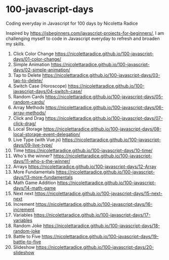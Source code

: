 # 100-javascript-days
 Coding everyday in Javascript for 100 days
 by Nicoletta Radice
 
 Inspired by https://jsbeginners.com/javascript-projects-for-beginners/, I am challenging myself to code in Javascript everyday to refresh and broaden my skills.
 

 
 01. Click Color Change https://nicolettaradice.github.io/100-javascript-days/01-color-change/
 02. Simple Animation https://nicolettaradice.github.io/100-javascript-days/02-simple-animation/
 03. Tap to Delete https://nicolettaradice.github.io/100-javascript-days/03-tap-to-delete/
 04. Switch Case (Horoscope) https://nicolettaradice.github.io/100-javascript-days/04-switch-case/
 05. Random Cards https://nicolettaradice.github.io/100-javascript-days/05-random-cards/
 06. Array Methods https://nicolettaradice.github.io/100-javascript-days/06-array-methods/
 07. Click and Drag https://nicolettaradice.github.io/100-javascript-days/07-click-drag/
 08. Local Storage https://nicolettaradice.github.io/100-javascript-days/08-local-storage-event-delegation/
 09. Live Type (with Vue.js) https://nicolettaradice.github.io/100-javascript-days/09-live-type/
 10. Time https://nicolettaradice.github.io/100-javascript-days/10-time/
 11. Who's the winner? https://nicolettaradice.github.io/100-javascript-days/11-who-s-the-winner/
 12. Arrays https://nicolettaradice.github.io/100-javascript-days/12-Array
 13. More Fundamentals https://nicolettaradice.github.io/100-javascript-days/13-more-fundamentals
 14. Math Game Addition https://nicolettaradice.github.io/100-javascript-days/14-math-game
 15. Next next https://nicolettaradice.github.io/100-javascript-days/15-next-next
 16. Increment https://nicolettaradice.github.io/100-javascript-days/16-increment
 17. Variables https://nicolettaradice.github.io/100-javascript-days/17-variables
 18. Random Joke https://nicolettaradice.github.io/100-javascript-days/18-random-joke
 19. Battle to Five https://nicolettaradice.github.io/100-javascript-days/19-battle-to-five
 20. Slideshow https://nicolettaradice.github.io/100-javascript-days/20-slideshow
